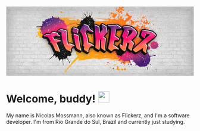![Header](https://github.com/IFlickerz/Iflickerz/blob/main/Flickerz%20graffiti.png?raw=true)

# Welcome, buddy! <img src="https://raw.githubusercontent.com/MartinHeinz/MartinHeinz/master/wave.gif" width="30px" height="30px"/>

My name is Nicolas Mossmann, also known as Flickerz, and I'm a software developer. I'm from Rio Grande do Sul, Brazil and currently just studying.
